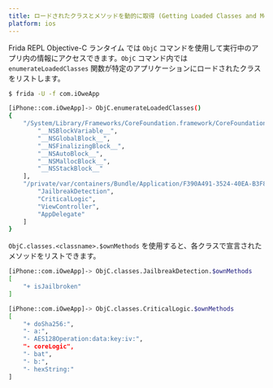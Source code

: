 ```yaml
---
title: ロードされたクラスとメソッドを動的に取得 (Getting Loaded Classes and Methods dynamically)
platform: ios
---
```


Frida REPL Objective-C ランタイム では `ObjC` コマンドを使用して実行中のアプリ内の情報にアクセスできます。`ObjC` コマンド内では `enumerateLoadedClasses` 関数が特定のアプリケーションにロードされたクラスをリストします。

```bash
$ frida -U -f com.iOweApp

[iPhone::com.iOweApp]-> ObjC.enumerateLoadedClasses()
{
    "/System/Library/Frameworks/CoreFoundation.framework/CoreFoundation": [
        "__NSBlockVariable__",
        "__NSGlobalBlock__",
        "__NSFinalizingBlock__",
        "__NSAutoBlock__",
        "__NSMallocBlock__",
        "__NSStackBlock__"
    ],
    "/private/var/containers/Bundle/Application/F390A491-3524-40EA-B3F8-6C1FA105A23A/iOweApp.app/iOweApp": [
        "JailbreakDetection",
        "CriticalLogic",
        "ViewController",
        "AppDelegate"
    ]
}

```

`ObjC.classes.<classname>.$ownMethods` を使用すると、各クラスで宣言されたメソッドをリストできます。

```bash
[iPhone::com.iOweApp]-> ObjC.classes.JailbreakDetection.$ownMethods
[
    "+ isJailbroken"
]

[iPhone::com.iOweApp]-> ObjC.classes.CriticalLogic.$ownMethods
[
    "+ doSha256:",
    "- a:",
    "- AES128Operation:data:key:iv:",
    "- coreLogic",
    "- bat",
    "- b:",
    "- hexString:"
]
```
